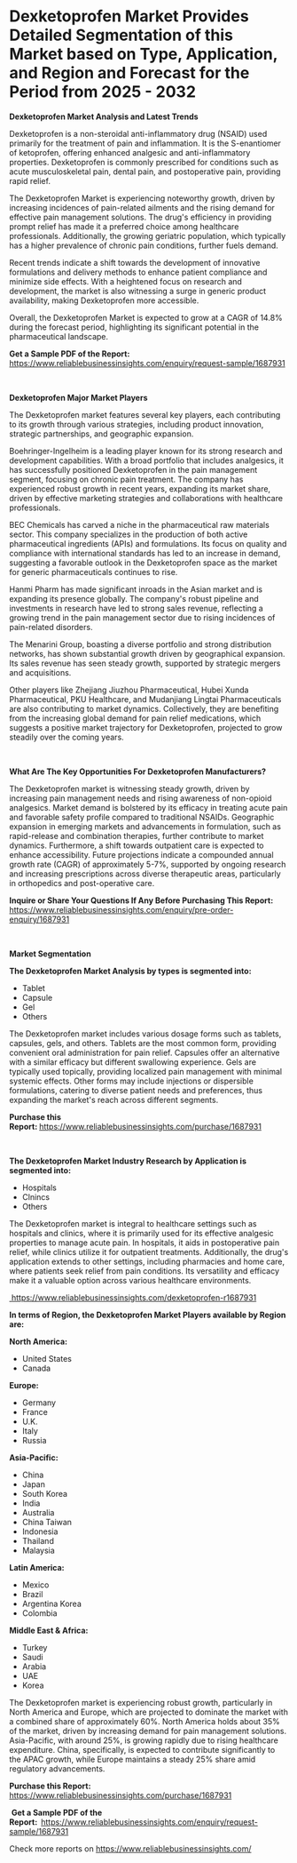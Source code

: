 <p><h1>Dexketoprofen Market Provides Detailed Segmentation of this Market based on Type, Application, and Region and Forecast for the Period from 2025 - 2032</h1></p><p><strong>Dexketoprofen Market Analysis and Latest Trends</strong></p>
<p><p>Dexketoprofen is a non-steroidal anti-inflammatory drug (NSAID) used primarily for the treatment of pain and inflammation. It is the S-enantiomer of ketoprofen, offering enhanced analgesic and anti-inflammatory properties. Dexketoprofen is commonly prescribed for conditions such as acute musculoskeletal pain, dental pain, and postoperative pain, providing rapid relief.</p><p>The Dexketoprofen Market is experiencing noteworthy growth, driven by increasing incidences of pain-related ailments and the rising demand for effective pain management solutions. The drug's efficiency in providing prompt relief has made it a preferred choice among healthcare professionals. Additionally, the growing geriatric population, which typically has a higher prevalence of chronic pain conditions, further fuels demand.</p><p>Recent trends indicate a shift towards the development of innovative formulations and delivery methods to enhance patient compliance and minimize side effects. With a heightened focus on research and development, the market is also witnessing a surge in generic product availability, making Dexketoprofen more accessible.</p><p>Overall, the Dexketoprofen Market is expected to grow at a CAGR of 14.8% during the forecast period, highlighting its significant potential in the pharmaceutical landscape.</p></p>
<p><strong>Get a Sample PDF of the Report:&nbsp;</strong> <a href="https://www.reliablebusinessinsights.com/enquiry/request-sample/1687931?utm_campaign=3288&utm_medium=2&utm_source=Github&utm_content=ia&utm_term=08032025&utm_id=dexketoprofen">https://www.reliablebusinessinsights.com/enquiry/request-sample/1687931</a></p>
<p>&nbsp;</p>
<p><strong>Dexketoprofen Major Market Players</strong></p>
<p><p>The Dexketoprofen market features several key players, each contributing to its growth through various strategies, including product innovation, strategic partnerships, and geographic expansion. </p><p>Boehringer-Ingelheim is a leading player known for its strong research and development capabilities. With a broad portfolio that includes analgesics, it has successfully positioned Dexketoprofen in the pain management segment, focusing on chronic pain treatment. The company has experienced robust growth in recent years, expanding its market share, driven by effective marketing strategies and collaborations with healthcare professionals.</p><p>BEC Chemicals has carved a niche in the pharmaceutical raw materials sector. This company specializes in the production of both active pharmaceutical ingredients (APIs) and formulations. Its focus on quality and compliance with international standards has led to an increase in demand, suggesting a favorable outlook in the Dexketoprofen space as the market for generic pharmaceuticals continues to rise.</p><p>Hanmi Pharm has made significant inroads in the Asian market and is expanding its presence globally. The company's robust pipeline and investments in research have led to strong sales revenue, reflecting a growing trend in the pain management sector due to rising incidences of pain-related disorders.</p><p>The Menarini Group, boasting a diverse portfolio and strong distribution networks, has shown substantial growth driven by geographical expansion. Its sales revenue has seen steady growth, supported by strategic mergers and acquisitions.</p><p>Other players like Zhejiang Jiuzhou Pharmaceutical, Hubei Xunda Pharmaceutical, PKU Healthcare, and Mudanjiang Lingtai Pharmaceuticals are also contributing to market dynamics. Collectively, they are benefiting from the increasing global demand for pain relief medications, which suggests a positive market trajectory for Dexketoprofen, projected to grow steadily over the coming years.</p></p>
<p>&nbsp;</p>
<p><strong>What Are The Key Opportunities For Dexketoprofen Manufacturers?</strong></p>
<p><p>The Dexketoprofen market is witnessing steady growth, driven by increasing pain management needs and rising awareness of non-opioid analgesics. Market demand is bolstered by its efficacy in treating acute pain and favorable safety profile compared to traditional NSAIDs. Geographic expansion in emerging markets and advancements in formulation, such as rapid-release and combination therapies, further contribute to market dynamics. Furthermore, a shift towards outpatient care is expected to enhance accessibility. Future projections indicate a compounded annual growth rate (CAGR) of approximately 5-7%, supported by ongoing research and increasing prescriptions across diverse therapeutic areas, particularly in orthopedics and post-operative care.</p></p>
<p><strong>Inquire or Share Your Questions If Any Before Purchasing This Report:</strong> <a href="https://www.reliablebusinessinsights.com/enquiry/pre-order-enquiry/1687931?utm_campaign=3288&utm_medium=2&utm_source=Github&utm_content=ia&utm_term=08032025&utm_id=dexketoprofen">https://www.reliablebusinessinsights.com/enquiry/pre-order-enquiry/1687931</a></p>
<p>&nbsp;</p>
<p><strong>Market Segmentation</strong></p>
<p><strong>The Dexketoprofen Market Analysis by types is segmented into:</strong></p>
<p><ul><li>Tablet</li><li>Capsule</li><li>Gel</li><li>Others</li></ul></p>
<p><p>The Dexketoprofen market includes various dosage forms such as tablets, capsules, gels, and others. Tablets are the most common form, providing convenient oral administration for pain relief. Capsules offer an alternative with a similar efficacy but different swallowing experience. Gels are typically used topically, providing localized pain management with minimal systemic effects. Other forms may include injections or dispersible formulations, catering to diverse patient needs and preferences, thus expanding the market's reach across different segments.</p></p>
<p><strong>Purchase this Report:&nbsp;</strong><a href="https://www.reliablebusinessinsights.com/purchase/1687931?utm_campaign=3288&utm_medium=2&utm_source=Github&utm_content=ia&utm_term=08032025&utm_id=dexketoprofen">https://www.reliablebusinessinsights.com/purchase/1687931</a></p>
<p>&nbsp;</p>
<p><strong>The Dexketoprofen Market Industry Research by Application is segmented into:</strong></p>
<p><ul><li>Hospitals</li><li>Clnincs</li><li>Others</li></ul></p>
<p><p>The Dexketoprofen market is integral to healthcare settings such as hospitals and clinics, where it is primarily used for its effective analgesic properties to manage acute pain. In hospitals, it aids in postoperative pain relief, while clinics utilize it for outpatient treatments. Additionally, the drug's application extends to other settings, including pharmacies and home care, where patients seek relief from pain conditions. Its versatility and efficacy make it a valuable option across various healthcare environments.</p></p>
<p><a href="https://www.reliablebusinessinsights.com/dexketoprofen-r1687931?utm_campaign=3288&utm_medium=2&utm_source=Github&utm_content=ia&utm_term=08032025&utm_id=dexketoprofen">&nbsp;https://www.reliablebusinessinsights.com/dexketoprofen-r1687931</a></p>
<p><strong>In terms of Region, the Dexketoprofen Market Players available by Region are:</strong></p>
<p>
    <p> <strong> North America: </strong>
        <ul>
            <li>United States</li>
            <li>Canada</li>
        </ul>
        </p> 
    <p> <strong> Europe: </strong>
        <ul>
            <li>Germany</li>
            <li>France</li>
            <li>U.K.</li>
            <li>Italy</li>
            <li>Russia</li>
        </ul>
        </p> 
    <p> <strong> Asia-Pacific: </strong>
        <ul>
            <li>China</li>
            <li>Japan</li>
            <li>South Korea</li>
            <li>India</li>
            <li>Australia</li>
            <li>China Taiwan</li>
            <li>Indonesia</li>
            <li>Thailand</li>
            <li>Malaysia</li>
        </ul>
        </p> 
    <p> <strong> Latin America: </strong>
        <ul>
            <li>Mexico</li>
            <li>Brazil</li>
            <li>Argentina Korea</li>
            <li>Colombia</li>
        </ul>
        </p> 
    <p> <strong> Middle East & Africa: </strong>
        <ul>
            <li>Turkey</li>
            <li>Saudi</li>
            <li>Arabia</li>
            <li>UAE</li>
            <li>Korea</li>
        </ul>
    </p>
    </p>
<p><p>The Dexketoprofen market is experiencing robust growth, particularly in North America and Europe, which are projected to dominate the market with a combined share of approximately 60%. North America holds about 35% of the market, driven by increasing demand for pain management solutions. Asia-Pacific, with around 25%, is growing rapidly due to rising healthcare expenditure. China, specifically, is expected to contribute significantly to the APAC growth, while Europe maintains a steady 25% share amid regulatory advancements.</p></p>
<p><strong>Purchase this Report: </strong><a href="https://www.reliablebusinessinsights.com/purchase/1687931?utm_campaign=3288&utm_medium=2&utm_source=Github&utm_content=ia&utm_term=08032025&utm_id=dexketoprofen">https://www.reliablebusinessinsights.com/purchase/1687931</a></p>
<p>&nbsp;<strong>Get a Sample PDF of the Report:&nbsp;&nbsp;</strong><a href="https://www.reliablebusinessinsights.com/enquiry/request-sample/1687931?utm_campaign=3288&utm_medium=2&utm_source=Github&utm_content=ia&utm_term=08032025&utm_id=dexketoprofen">https://www.reliablebusinessinsights.com/enquiry/request-sample/1687931</a></p>
<p><strong></strong></p>
<p>Check more reports on <a href="https://www.reliablebusinessinsights.com/?utm_campaign=3288&utm_medium=2&utm_source=Github&utm_content=ia&utm_term=08032025&utm_id=dexketoprofen">https://www.reliablebusinessinsights.com/</a></p>